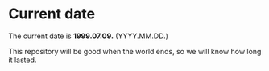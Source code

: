 # Current date

The current date is **1999.07.09.** (YYYY.MM.DD.)

This repository will be good when the world ends, so we will know how long it lasted.